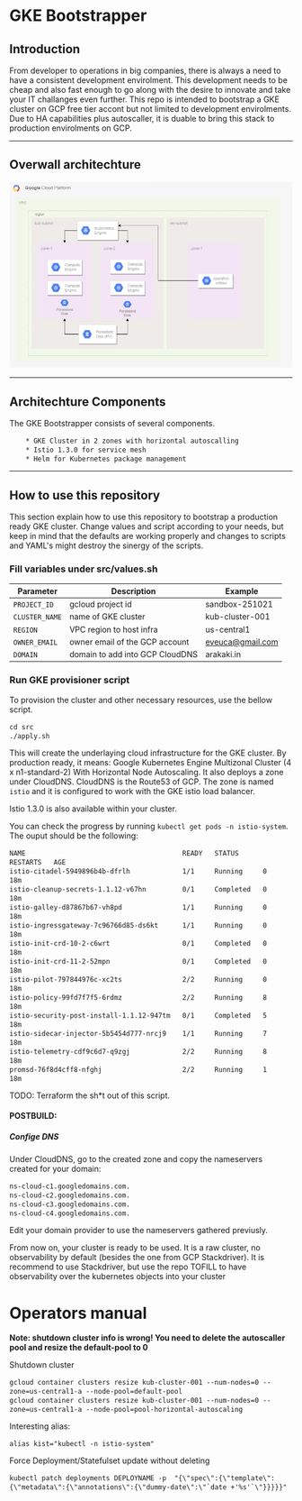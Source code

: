 # GKE Bootstrapper

Introduction
---

From developer to operations in big companies, there is always a need to have a 
consistent development envirolment. This development needs to be cheap and also
fast enough to go along with the desire to innovate and take your IT challanges
even further. This repo is intended to bootstrap a GKE cluster on GCP free tier
accont but not limited to development envirolments. Due to HA capabilities plus
autoscaller, it is duable to bring this stack to production envirolments on GCP.

---
## Overwall architechture

![GKE Cloud Infra Architechture](./src/tmp/gke-bootstrapper-infra.png)

---
## Architechture Components

The GKE Bootstrapper consists of several components.

        * GKE Cluster in 2 zones with horizontal autoscalling
        * Istio 1.3.0 for service mesh
        * Helm for Kubernetes package management

---
## How to use this repository
This section explain how to use this repository to bootstrap a production 
ready GKE cluster. Change values and script according to your needs, but 
keep in mind that the defaults are working properly and changes to scripts
and YAML's might destroy the sinergy of the scripts.

### Fill variables under src/values.sh

| Parameter                | Description                         | Example            |
|--------------------------|-------------------------------------|--------------------|
| `PROJECT_ID`             | gcloud project id                   | sandbox-251021     |
| `CLUSTER_NAME`           | name of GKE cluster                 | kub-cluster-001    |
| `REGION`                 | VPC region to host infra            | us-central1        |
| `OWNER_EMAIL`            | owner email of the GCP account      | eveuca@gmail.com   |
| `DOMAIN`                 | domain to add into GCP CloudDNS     | arakaki.in         |

### Run GKE provisioner script

To provision the cluster and other necessary resources, use the bellow script.

```
cd src
./apply.sh
```

This will create the underlaying cloud infrastructure for the GKE cluster.
By production ready, it means: Google Kubernetes Engine Multizonal Cluster (4 x n1-standard-2) With Horizontal Node Autoscaling. 
It also deploys a zone under CloudDNS. CloudDNS is the Route53 of GCP. 
The zone is named `istio` and it is configured to work with the GKE istio load balancer.

Istio 1.3.0 is also available within your cluster.

You can check the progress by running `kubectl get pods -n istio-system`. The ouput should be the following:

```
NAME                                       READY   STATUS      RESTARTS   AGE
istio-citadel-5949896b4b-dfrlh             1/1     Running     0          18m
istio-cleanup-secrets-1.1.12-v67hn         0/1     Completed   0          18m
istio-galley-d87867b67-vh8pd               1/1     Running     0          18m
istio-ingressgateway-7c96766d85-ds6kt      1/1     Running     0          18m
istio-init-crd-10-2-c6wrt                  0/1     Completed   0          18m
istio-init-crd-11-2-52mpn                  0/1     Completed   0          18m
istio-pilot-797844976c-xc2ts               2/2     Running     0          18m
istio-policy-99fd7f7f5-6rdmz               2/2     Running     8          18m
istio-security-post-install-1.1.12-947tm   0/1     Completed   5          18m
istio-sidecar-injector-5b5454d777-nrcj9    1/1     Running     7          18m
istio-telemetry-cdf9c6d7-q9zgj             2/2     Running     8          18m
promsd-76f8d4cff8-nfghj                    2/2     Running     1          18m
```

TODO: Terraform the sh*t out of this script.

#### POSTBUILD: 

##### Confige DNS
Under CloudDNS, go to the created zone and copy the nameservers created for your domain:

    ns-cloud-c1.googledomains.com.
    ns-cloud-c2.googledomains.com.
    ns-cloud-c3.googledomains.com.
    ns-cloud-c4.googledomains.com.

Edit your domain provider to use the nameservers gathered previusly.

From now on, your cluster is ready to be used. It is a raw cluster, no observability
by default (besides the one from GCP Stackdriver). It is recommend to use Stackdriver, 
but use the repo TOFILL to have observability over the kubernetes objects into your cluster

# Operators manual

**Note: shutdown cluster info is wrong! You need to delete the autoscaller pool and resize the default-pool to 0**

Shutdown cluster 
```
gcloud container clusters resize kub-cluster-001 --num-nodes=0 --zone=us-central1-a --node-pool=default-pool
gcloud container clusters resize kub-cluster-001 --num-nodes=0 --zone=us-central1-a --node-pool=pool-horizontal-autoscaling
```

Interesting alias:
```
alias kist="kubectl -n istio-system"
```

Force Deployment/Statefulset update without deleting
```
kubectl patch deployments DEPLOYNAME -p  "{\"spec\":{\"template\":{\"metadata\":{\"annotations\":{\"dummy-date\":\"`date +'%s'`\"}}}}}"
```